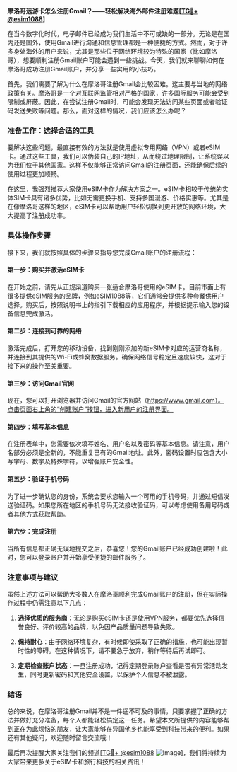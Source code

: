 **摩洛哥远游卡怎么注册Gmail？——轻松解决海外邮件注册难题[[TG💪+ @esim1088](https://t.me/s/esim1088)]**

在当今数字化时代，电子邮件已经成为我们生活中不可或缺的一部分。无论是在国内还是国外，使用Gmail进行沟通和信息管理都是一种便捷的方式。然而，对于许多身处海外的用户来说，尤其是那些位于网络环境较为特殊的国家（比如摩洛哥），想要顺利注册Gmail账户可能会遇到一些挑战。今天，我们就来聊聊如何在摩洛哥成功注册Gmail账户，并分享一些实用的小技巧。

首先，我们需要了解为什么在摩洛哥注册Gmail会比较困难。这主要与当地的网络政策有关。摩洛哥是一个对互联网监管相对严格的国家，许多国际服务可能会受到限制或屏蔽。因此，在尝试注册Gmail时，可能会发现无法访问某些页面或者验证码发送失败等问题。那么，面对这样的情况，我们应该怎么办呢？

### 准备工作：选择合适的工具

要解决这些问题，最直接有效的方法就是使用虚拟专用网络（VPN）或者eSIM卡。通过这些工具，我们可以伪装自己的IP地址，从而绕过地理限制，让系统误以为我们位于其他国家。这样不仅能够正常访问Gmail的注册页面，还能确保后续的使用过程更加顺畅。

在这里，我强烈推荐大家使用eSIM卡作为解决方案之一。eSIM卡相较于传统的实体SIM卡具有诸多优势，比如无需更换手机、支持多国漫游、价格实惠等。尤其是在像摩洛哥这样的地区，eSIM卡可以帮助用户轻松切换到更开放的网络环境，大大提高了注册成功率。

### 具体操作步骤

接下来，我们就按照具体的步骤来指导您完成Gmail账户的注册流程：

#### 第一步：购买并激活eSIM卡
在开始之前，请先从正规渠道购买一张适合摩洛哥使用的eSIM卡。目前市面上有很多提供eSIM服务的品牌，例如eSIM1088等，它们通常会提供多种套餐供用户选择。购买后，按照说明书上的指引下载相应的应用程序，并根据提示输入您的设备信息完成激活。

#### 第二步：连接到可靠的网络
激活完成后，打开您的移动设备，找到刚刚添加的新eSIM卡对应的运营商名称，并连接到其提供的Wi-Fi或蜂窝数据服务。确保网络信号稳定且速度较快，这对于接下来的操作至关重要。

#### 第三步：访问Gmail官网
现在，您可以打开浏览器并访问Gmail的官方网站（https://www.gmail.com）。点击页面右上角的“创建账户”按钮，进入新用户的注册界面。

#### 第四步：填写基本信息
在注册表单中，您需要依次填写姓名、用户名以及密码等基本信息。请注意，用户名部分必须是全新的，不能重复已有的Gmail地址。此外，密码设置时应包含大小写字母、数字及特殊字符，以增强账户安全性。

#### 第五步：验证手机号码
为了进一步确认您的身份，系统会要求您输入一个可用的手机号码，并通过短信发送验证码。如果您所在地区的手机号码无法接收验证码，可以考虑使用备用号码或者其他方式获取帮助。

#### 第六步：完成注册
当所有信息都正确无误地提交之后，恭喜您！您的Gmail账户已经成功创建啦！此时，您可以登录账户并开始享受便捷的邮件服务了。

### 注意事项与建议

虽然上述方法可以帮助大多数人在摩洛哥顺利完成Gmail账户的注册，但在实际操作过程中仍需注意以下几点：

1. **选择优质的服务商**：无论是购买eSIM卡还是使用VPN服务，都要优先选择信誉良好、评价较高的品牌，以免因产品质量问题导致失败。
   
2. **保持耐心**：由于网络环境复杂，有时候即使采取了正确的措施，也可能出现暂时性的障碍。在这种情况下，请不要急于放弃，稍作等待后再试即可。

3. **定期检查账户状态**：一旦注册成功，记得定期登录账户查看是否有异常活动发生，同时更新密码和其他安全设置，以保护个人信息不被泄露。

### 结语

总的来说，在摩洛哥注册Gmail并不是一件遥不可及的事情，只要掌握了正确的方法并做好充分准备，每个人都能轻松搞定这一任务。希望本文所提供的内容能够帮到正在为此烦恼的朋友，让大家能够在异国他乡也能享受到科技带来的便利。如果还有其他疑问，欢迎随时留言交流哦！

最后再次提醒大家关注我们的频道[[TG💪+ @esim1088](https://t.me/s/esim1088) ![Image](https://i.postimg.cc/4NQfJmqS/Snipaste-2025-05-13-00-14-12.png)]，我们将持续为大家带来更多关于eSIM卡和旅行科技的相关资讯！